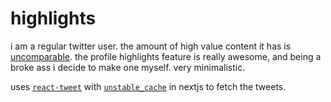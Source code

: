 # highlights

i am a regular twitter user. the amount of high value content it has is [uncomparable](https://near.blog/how-to-twitter-successfully/). the profile highlights feature is really awesome, and being a broke ass i decide to make one myself. very minimalistic.

uses [`react-tweet`](react-tweet.vercel.app) with [`unstable_cache`](https://nextjs.org/docs/app/api-reference/functions/unstable_cache) in nextjs to fetch the tweets.
